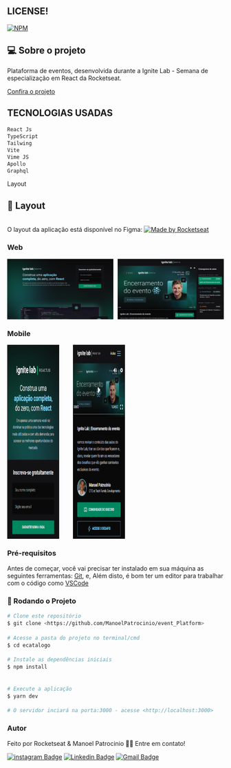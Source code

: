 ## LICENSE!

[![NPM](https://img.shields.io/npm/l/react)](https://github.com/ManoelPatrocinio/expense_tracker/edit/mainLICENSE)

## 💻 Sobre o projeto

Plataforma de eventos, desenvolvida durante a Ignite Lab - Semana de especialização em React da Rocketseat.


[Confira o projeto](https://event-platform-five-sooty.vercel.app/) 


## TECNOLOGIAS USADAS


    React Js
    TypeScript
    Tailwing
    Vite
    Vime JS
    Apollo
    Graphql
      

Layout

## 🎨 Layout

</br>
O layout da aplicação está disponível no Figma:

<a href="https://www.figma.com/file/4GgkN4lk7BmVAVP5u8L1qX/Plataforma-de-evento---Ignite-Lab-(Community)?node-id=35%3A82">
  <img alt="Made by Rocketseat" src="https://img.shields.io/badge/Acessar%20Layout%20-Figma-%2304D361">
</a>


### Web

<p align="center" style="display: flex; align-items: flex-start; justify-content: space-between;">
<img alt="Plataforma-de-evento"  src="./src/assets/layoutWeb2.png" width="49%">
<img alt="Plataforma-de-evento"  src="./src/assets/layoutWeb.png" width="49%" >
</p>

### Mobile

<p align="center"  style="display: flex; align-items: flex-start; justify-content: start;">
 <img alt="Plataforma-de-evento"  src="./src/assets/layoutMobile.png" width="24%" height="450px" style="margin-right: 2rem" >
 <img alt=" Plataforma-de-evento"  src="./src/assets/layoutMobile2.png" width="24%" height="450px">
</p>

### Pré-requisitos

Antes de começar, você vai precisar ter instalado em sua máquina as seguintes ferramentas:
[Git](https://git-scm.com), e, Além disto, é bom ter um editor para trabalhar com o código como [VSCode](https://code.visualstudio.com/)

### 🎲 Rodando o Projeto

```bash
# Clone este repositório
$ git clone <https://github.com/ManoelPatrocinio/event_Platform>

# Acesse a pasta do projeto no terminal/cmd
$ cd ecatalogo

# Instale as dependências iniciais
$ npm install


# Execute a aplicação
$ yarn dev

# O servidor inciará na porta:3000 - acesse <http://localhost:3000>


```

### Autor

Feito por Rocketseat & Manoel Patrocinio 👋🏽 Entre em contato!

[![instagram Badge](https://img.shields.io/badge/Instagram-E4405F?style=flat-square&logo=instagram&logoColor=white=https://www.instagram.com/patrocinioiii/)](https://www.instagram.com/patrocinioiii/) [![Linkedin Badge](https://img.shields.io/badge/-Manoel-blue?style=flat-square&logo=Linkedin&logoColor=white&link=https://linkedin.com/in/manoel-patrocinio-1b342b203/)](https://linkedin.com/in/manoel-patrocinio-1b342b203)
[![Gmail Badge](https://img.shields.io/badge/-manoelpatrocinio99@gmail.com-c14438?style=flat-square&logo=Gmail&logoColor=white&link=mailto:manoelpatrocinio99@gmail.com)](mailto:manoelpatrocinio99@gmail.com)
